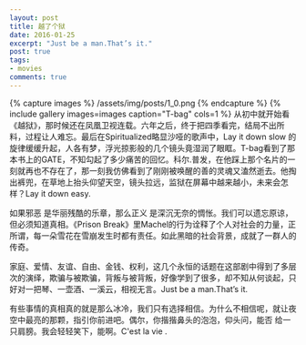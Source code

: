 ```yaml
---
layout: post
title: 越了个狱
date: 2016-01-25
excerpt: "Just be a man.That’s it."
post: true
tags: 
- movies
comments: true
---
```

{% capture images %}
/assets/img/posts/1_0.png
{% endcapture %}
{% include gallery images=images caption="T-bag" cols=1 %}
从初中就开始看《越狱》，那时候还在凤凰卫视连载。六年之后，终于把四季看完，结局不出所料，过程让人难忘。最后在Spiritualized略显沙哑的歌声中，Lay it down slow 的旋律缓缓升起，人各有梦，浮光掠影般的几个镜头竟湿润了眼眶。T-bag看到了那本书上的GATE，不知勾起了多少痛苦的回忆。科尔.普发，在他踩上那个名片的一刻就再也不存在了，那一刻我仿佛看到了刚刚被唤醒的善的灵魂又溘然逝去。他掏出裤兜，在草地上抬头仰望天空，镜头拉远，监狱在屏幕中越来越小，未来会怎样？Lay it down easy.

如果邪恶 是华丽残酷的乐章，那么正义 是深沉无奈的惆怅。我们可以遗忘原谅，但必须知道真相。《Prison Break》里Machel的行为诠释了个人对社会的力量，正所谓，每一朵雪花在雪崩发生时都有责任。如此黑暗的社会背景，成就了一群人的传奇。

家庭、爱情、友谊、自由、金钱、权利，这几个永恒的话题在这部剧中得到了多层次的演绎，欺骗与被欺骗，背叛与被背叛，好像学到了很多，却不知从何谈起，只好对一把琴、一壶酒、一溪云，相视无言。Just be a man.That’s it.

有些事情的真相真的就是那么冰冷，我们只有选择相信。为什么不相信呢，就让夜空中最亮的那颗，指引你前进吧。偶尔，你揩揩鼻头的泡泡，仰头问，能否 给一只肩膀。我会轻轻笑下，能啊。C'est la vie .